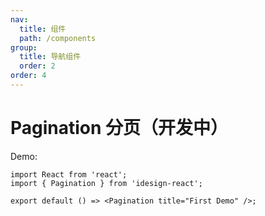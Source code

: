 ```yaml
---
nav:
  title: 组件
  path: /components
group:
  title: 导航组件
  order: 2
order: 4
---
```


# Pagination 分页（开发中）

Demo:

```tsx
import React from 'react';
import { Pagination } from 'idesign-react';

export default () => <Pagination title="First Demo" />;
```

